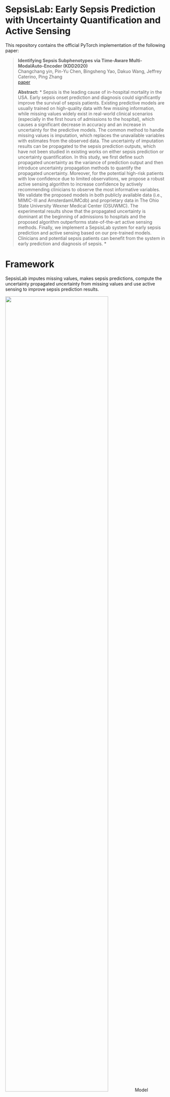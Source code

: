 # SepsisLab: Early Sepsis Prediction with Uncertainty Quantification and Active Sensing

This repository contains the official PyTorch implementation of the following paper:

> **Identifying Sepsis Subphenotypes via Time-Aware Multi-ModalAuto-Encoder (KDD2020)**<br>
> Changchang yin, Pin-Yu Chen, Bingsheng Yao, Dakuo Wang, Jeffrey Caterino, Ping Zhang<br>
> [paper]()
>
> **Abstract:** * Sepsis is the leading cause of in-hospital mortality in the USA. Early sepsis onset prediction and diagnosis could significantly improve the survival of sepsis patients. Existing predictive models are usually trained on high-quality data with few missing information, while missing values widely exist in real-world clinical scenarios (especially in the first hours of admissions to the hospital), which causes a significant decrease in accuracy and an increase in uncertainty for the predictive models. The common method to handle missing values is imputation, which replaces the unavailable variables with estimates from the observed data. The uncertainty of imputation results can be propagated to the sepsis prediction outputs, which have not been studied in existing works on either sepsis prediction or uncertainty quantification. In this study, we first define such propagated uncertainty as the variance of prediction output and then introduce uncertainty propagation methods to quantify the propagated uncertainty. Moreover, for the potential high-risk patients with low confidence due to limited observations, we propose a robust active sensing algorithm to increase confidence by actively recommending clinicians to observe the most informative variables.  We validate the proposed models in both publicly available data (i.e., MIMIC-III and AmsterdamUMCdb) and proprietary data in The Ohio State University Wexner Medical Center (OSUWMC). The experimental results show that the propagated uncertainty is dominant at the beginning of admissions to hospitals and the proposed algorithm outperforms state-of-the-art active sensing methods. Finally, we implement a SepsisLab system for early sepsis prediction and active sensing based on our pre-trained models. Clinicians and potential sepsis patients can benefit from the system in early prediction and diagnosis of sepsis.  *

# Framework 

SepsisLab imputes missing values, makes sepsis predictions, compute the uncertainty propagated uncertainty from missing values and use active sensing to improve sepsis prediction results. 

<img src="src/Model_v2.png" width=80%>
Model framework. (A) The imputation model takes observed variables and corresponding timestamps as input,
and generates the distribution of missing values. (B) Sepsis prediction model produces the patients’ sepsis onset risks with
uncertainty based on the imputed data. (C) shows the uncertainty quantification method with Monte-Carlo sampling. (D)
displays the uncertainty propagation method that can estimate propagated uncertainty by multiplying models’ gradient over
imputed variables and the imputation uncertainty.

<img src="src/setting.PNG" width=50%>
Settings of sepsis onset prediction.


<img src="src/UI_v2.png" width=50%>
User Interface of Our SepsisLab System. (A) Patient
list with sepsis risk prediction score. (B) The patient’s de-
mographics and the dashboard of the patient’s historical
observations. (C) Predicted sepsis risk score with uncertainty
range and recommended lab test items to observe.


<img src="src/interaction_v3.png" width=50%>
The Interactive Lab Test Recommendation Module in SepsisLab System.

# Files Directory
    SepsisLab
    |
    |--code
    |    |
    |    |--imputation                           * SepsisLab imputes the missing values and generate uncertainty of missing values
    |    |
    |    |--prediction                           * SepsisLab predicts sepsis risks and use active sensing to reduce propagated uncertainty
    |
    |--file                                 * The preprocessing codes will write some files here.
    |
    |--data                                 * Put the downloaded datasets here.
    |    |
    |    |--OSUWMC                           
    |    |    |
    |    |    |--train_groundtruth
    |    |    |
    |    |    |--sepsis_labels
    |    |
    |    |--MIMIC
    |    |    |
    |    |    |--train_groundtruth
    |    |    |
    |    |    |--sepsis_labels
    |    |    
    |    |--AmsterdamUMCdb
    |    |    |
    |    |    |--train_groundtruth
    |    |    |
    |    |    |--sepsis_labels
    | 
    | 
    |--result                             * The results of imputation, sepsis prediction and active sensing will be saved here.
    |    |--OSUWMC                           
    |    |
    |    |--MIMIC
    |    |    
    |    |--AmsterdamUMCdb

# Environment
Ubuntu16.04, python3.8


# Data preprocessing


## MIMIC-III data preprocessing
1. Download [MIMIC-III](https://mimic.physionet.org) dataset and put the data in TAME/data/MIMIC/initial\_mimiciii/.

2. Generate pivoted files (pivoted\_lab.csv, pivoted\_vital.csv, pivoted\_sofa.csv) according to [MIT-LCP/mimic-code](https://github.com/MIT-LCP/mimic-code/blob/master/concepts/pivot/), and put the data in TAME/data/MIMIC/initial\_mimiciii/.

-	SQL for pivoted file generation can be found [here](https://github.com/yinchangchang/TAME/blob/master/code/preprocessing/pivoted_file_generation.md).

3. Preprocess MIMIC-III data.
```
cd code/preprocessing
python preprocess_mimic_data.py --dataset MIMIC
python generate_sepsis_variables.py --dataset MIMIC
python generate_value_distribution.py --dataset MIMIC
```

# Imputation

1. Train imputation model.
```
cd code/imputation
python main.py --dataset MIMIC
```

2. Generate the imputation results.
```
cd code/imputation
python main.py --dataset MIMIC --phase test --resume ../../data/MIMIC/models/best.ckpt
```

## Results of imputation

The RMSE imputation results on MIMIC dataset.
```
-----------------------------------------------------------------------------------------------------------------------------------------------------------------------------------------------------------------------------------------------------------------------------------------------------------------------------------------------------------------------------------------
Model   |  aniongap  |bicarbonate | creatinine |  chloride  |  glucose   | hemoglobin |  lactate   |  platelet  |    ptt     |    inr     |     pt     |   sodium   |    bun     |    wbc     |    spo2    | C-reactive | heartrate  | hematocrit |   sysbp    |   tempc    |   diasbp   |     gcs    |  resprate  |   bands    |   meanbp   | Magnesium  |urineoutput |    Mean    
-----------------------------------------------------------------------------------------------------------------------------------------------------------------------------------------------------------------------------------------------------------------------------------------------------------------------------------------------------------------------------------------
Mean    |    0.29    |    0.24    |    0.25    |    0.22    |    0.30    |    0.27    |    0.42    |    0.27    |    0.46    |    0.32    |    0.41    |    0.24    |    0.23    |    0.26    |    0.32    |    1.37    |    0.40    |    0.31    |    0.31    |    0.38    |    0.32    |    0.37    |    0.31    |    0.86    |    0.22    |    0.42    |    0.34    |    0.37
KNN     |    0.28    |    0.22    |    0.22    |    0.22    |    0.30    |    0.25    |    0.44    |    0.26    |    0.38    |    0.31    |    0.29    |    0.24    |    0.22    |    0.25    |    0.30    |    1.31    |    0.37    |    0.28    |    0.24    |    0.37    |    0.24    |    0.38    |    0.27    |    0.80    |    0.17    |    0.41    |    0.33    |    0.34
3DMICe  |    0.22    |    0.19    |    0.22    |    0.18    |    0.27    |    0.18    |    0.42    |    0.25    |    0.40    |    0.25    |    0.29    |    0.20    |    0.22    |    0.25    |    0.27    |    1.20    |    0.34    |    0.28    |    0.24    |    0.36    |    0.20    |    0.33    |    0.27    |    0.79    |    0.15    |    0.38    |    0.30    |    0.32
-----------------------------------------------------------------------------------------------------------------------------------------------------------------------------------------------------------------------------------------------------------------------------------------------------------------------------------------------------------------------------------------
BRNN    |    0.15    |    0.17    |    0.20    |    0.13    |    0.29    |    0.12    |    0.40    |    0.20    |    0.41    |    0.16    |    0.24    |    0.18    |    0.17    |    0.26    |    0.25    |    1.28    |    0.31    |    0.25    |    0.18    |    0.26    |    0.17    |    0.23    |    0.24    |    0.96    |    0.13    |    0.36    |    0.27    |    0.30
CATSI   |    0.12    |    0.12    |    0.22    |    0.13    |    0.29    |    0.14    |    0.41    |    0.22    |    0.42    |    0.20    |    0.25    |    0.18    |    0.20    |    0.23    |    0.25    |    1.13    |    0.34    |    0.25    |    0.18    |    0.24    |    0.16    |    0.22    |    0.24    |    0.85    |    0.13    |    0.33    |    0.27    |    0.29
DETROIT |    0.11    |    0.09    |    0.28    |    0.09    |    0.27    |    0.13    |    0.38    |    0.22    |    0.46    |    0.17    |    0.24    |    0.10    |    0.17    |    0.22    |    0.26    |    1.10    |    0.31    |    0.26    |    0.18    |    0.24    |    0.16    |    0.23    |    0.24    |    0.78    |    0.13    |    0.33    |    0.25    |    0.27
BRITS   |    0.12    |    0.08    |    0.23    |    0.12    |    0.27    |    0.12    |    0.39    |    0.20    |    0.41    |    0.18    |    0.24    |    0.16    |    0.20    |    0.20    |    0.26    |    1.22    |    0.32    |    0.23    |    0.19    |    0.23    |    0.15    |    0.20    |    0.24    |    0.84    |    0.13    |    0.34    |    0.26    |    0.28
-----------------------------------------------------------------------------------------------------------------------------------------------------------------------------------------------------------------------------------------------------------------------------------------------------------------------------------------------------------------------------------------
TAME-T  |    0.13    |    0.11    |    0.24    |    0.10    |    0.25    |    0.11    |    0.34    |    0.19    |    0.36    |    0.21    |    0.24    |    0.11    |    0.17    |    0.20    |    0.24    |    1.29    |    0.24    |    0.17    |    0.15    |    0.25    |    0.13    |    0.16    |    0.23    |    0.71    |    0.12    |    0.30    |    0.24    |    0.26
TAME-V  |    0.16    |    0.13    |    0.23    |    0.12    |    0.26    |    0.11    |    0.36    |    0.20    |    0.38    |    0.19    |    0.22    |    0.14    |    0.17    |    0.20    |    0.23    |    1.29    |    0.23    |    0.18    |    0.13    |    0.21    |    0.12    |    0.15    |    0.22    |    0.70    |    0.11    |    0.31    |    0.24    |    0.26
TAME-M  |    0.13    |    0.11    |    0.24    |    0.10    |    0.25    |    0.11    |    0.34    |    0.19    |    0.36    |    0.21    |    0.24    |    0.11    |    0.17    |    0.23    |    0.24    |    1.33    |    0.24    |    0.20    |    0.14    |    0.25    |    0.14    |    0.16    |    0.24    |    0.73    |    0.14    |    0.32    |    0.25    |    0.27
TAME    |    0.11    |    0.09    |    0.19    |    0.08    |    0.26    |    0.09    |    0.35    |    0.18    |    0.38    |    0.15    |    0.20    |    0.10    |    0.14    |    0.21    |    0.22    |    1.16    |    0.23    |    0.19    |    0.13    |    0.24    |    0.12    |    0.16    |    0.20    |    0.73    |    0.12    |    0.31    |    0.23    |    0.25
-----------------------------------------------------------------------------------------------------------------------------------------------------------------------------------------------------------------------------------------------------------------------------------------------------------------------------------------------------------------------------------------
```


# Sepsis prediction

Compute sepsis prediction.
```
cd code/prediction
python main.py
```

# Active Sensing
Use active sensing to reduce propagated uncertainty.
```
cd code/prediction
python active_sensing.py
```



# Results
## Uncertainty over different active sensing ratio
<img src="src/asratio_MIMIC-III.png" width=30%>
<img src="src/asratio_AmsterdamUMCdb.png" width=30%>
<img src="src/asratio_OSUWMC.png" width=30%>

## Sepsis onset prediction performance with different uncertainty
<img src="src/auroc-uncertainty-as.png" width=40%>
<img src="src/auroc-uncertainty-obs.png" width=40%>


